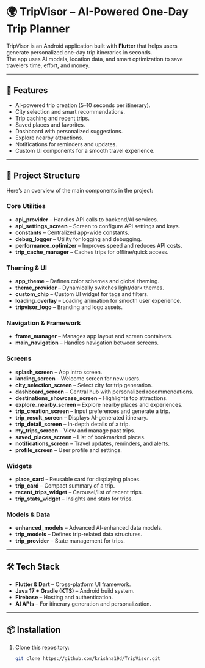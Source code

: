 # 🌍 TripVisor – AI-Powered One-Day Trip Planner

TripVisor is an Android application built with **Flutter** that helps users generate personalized one-day trip itineraries in seconds.  
The app uses AI models, location data, and smart optimization to save travelers time, effort, and money.

---

## 🚀 Features
- AI-powered trip creation (5–10 seconds per itinerary).
- City selection and smart recommendations.
- Trip caching and recent trips.
- Saved places and favorites.
- Dashboard with personalized suggestions.
- Explore nearby attractions.
- Notifications for reminders and updates.
- Custom UI components for a smooth travel experience.

---

## 📂 Project Structure

Here’s an overview of the main components in the project:

### Core Utilities
- **api_provider** – Handles API calls to backend/AI services.  
- **api_settings_screen** – Screen to configure API settings and keys.  
- **constants** – Centralized app-wide constants.  
- **debug_logger** – Utility for logging and debugging.  
- **performance_optimizer** – Improves speed and reduces API costs.  
- **trip_cache_manager** – Caches trips for offline/quick access.  

### Theming & UI
- **app_theme** – Defines color schemes and global theming.  
- **theme_provider** – Dynamically switches light/dark themes.  
- **custom_chip** – Custom UI widget for tags and filters.  
- **loading_overlay** – Loading animation for smooth user experience.  
- **tripvisor_logo** – Branding and logo assets.  

### Navigation & Framework
- **frame_manager** – Manages app layout and screen containers.  
- **main_navigation** – Handles navigation between screens.  

### Screens
- **splash_screen** – App intro screen.  
- **landing_screen** – Welcome screen for new users.  
- **city_selection_screen** – Select city for trip generation.  
- **dashboard_screen** – Central hub with personalized recommendations.  
- **destinations_showcase_screen** – Highlights top attractions.  
- **explore_nearby_screen** – Explore nearby places and experiences.  
- **trip_creation_screen** – Input preferences and generate a trip.  
- **trip_result_screen** – Displays AI-generated itinerary.  
- **trip_detail_screen** – In-depth details of a trip.  
- **my_trips_screen** – View and manage past trips.  
- **saved_places_screen** – List of bookmarked places.  
- **notifications_screen** – Travel updates, reminders, and alerts.  
- **profile_screen** – User profile and settings.  

### Widgets
- **place_card** – Reusable card for displaying places.  
- **trip_card** – Compact summary of a trip.  
- **recent_trips_widget** – Carousel/list of recent trips.  
- **trip_stats_widget** – Insights and stats for trips.  

### Models & Data
- **enhanced_models** – Advanced AI-enhanced data models.  
- **trip_models** – Defines trip-related data structures.  
- **trip_provider** – State management for trips.  

---

## 🛠️ Tech Stack
- **Flutter & Dart** – Cross-platform UI framework.  
- **Java 17 + Gradle (KTS)** – Android build system.  
- **Firebase** – Hosting and authentication.  
- **AI APIs** – For itinerary generation and personalization.  

---

## 📦 Installation
1. Clone this repository:  
   ```bash
   git clone https://github.com/krishna19d/TripVisor.git
